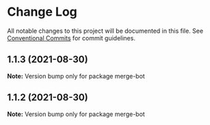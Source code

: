 # Change Log

All notable changes to this project will be documented in this file.
See [Conventional Commits](https://conventionalcommits.org) for commit guidelines.

## 1.1.3 (2021-08-30)

**Note:** Version bump only for package merge-bot





## 1.1.2 (2021-08-30)

**Note:** Version bump only for package merge-bot

